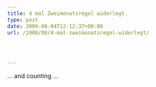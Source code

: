 ```yaml
---
title: 4 mal Zweimonatsregel widerlegt.
type: post
date: 2006-08-04T12:12:37+00:00
url: /2006/08/4-mal-zweimonatsregel-widerlegt/




---
```

... and counting ...
